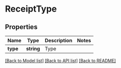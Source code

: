 # ReceiptType

## Properties
Name | Type | Description | Notes
------------ | ------------- | ------------- | -------------
**type** | **string** | Type | 

[[Back to Model list]](../README.md#documentation-for-models) [[Back to API list]](../README.md#documentation-for-api-endpoints) [[Back to README]](../README.md)


